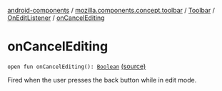 [android-components](../../../index.md) / [mozilla.components.concept.toolbar](../../index.md) / [Toolbar](../index.md) / [OnEditListener](index.md) / [onCancelEditing](./on-cancel-editing.md)

# onCancelEditing

`open fun onCancelEditing(): `[`Boolean`](https://kotlinlang.org/api/latest/jvm/stdlib/kotlin/-boolean/index.html) [(source)](https://github.com/mozilla-mobile/android-components/blob/master/components/concept/toolbar/src/main/java/mozilla/components/concept/toolbar/Toolbar.kt#L152)

Fired when the user presses the back button while in edit mode.

